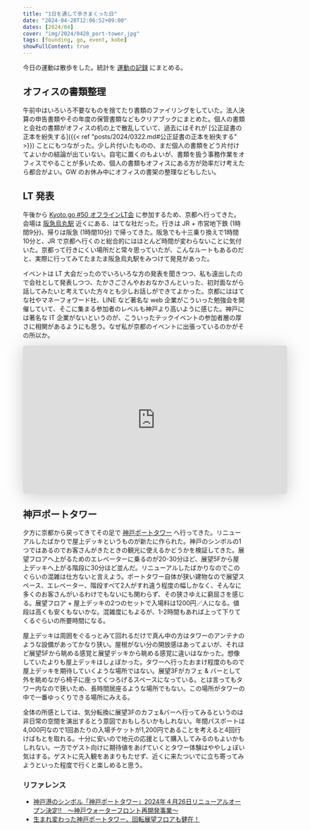 ```yaml
---
title: "1日を通して歩きまくった日"
date: "2024-04-28T12:06:52+09:00"
dates: [2024/04]
cover: "img/2024/0428_port-tower.jpg"
tags: [founding, go, event, kobe]
showFullContent: true
---
```


今日の運動は散歩をした。統計を [運動の記録](https://docs.google.com/spreadsheets/d/1bg85QtM-LciUgey8I79uI7vW2PEwsP6TVdeIRVkACBg/edit?usp=sharing) にまとめる。

## オフィスの書類整理

午前中はいろいろ不要なものを捨てたり書類のファイリングをしていた。法人決算の申告書類やその年度の保管書類などもクリアブックにまとめた。個人の書類と会社の書類がオフィスの机の上で散乱していて、過去にはそれが [公正証書の正本を紛失する]({{< ref "posts/2024/0322.md#公正証書の正本を紛失する" >}}) ことにもつながった。少し片付いたものの、まだ個人の書類をどう片付けてよいかの結論が出ていない。自宅に置くのもよいが、書類を扱う事務作業をオフィスでやることが多いため、個人の書類もオフィスにある方が効率だけ考えたら都合がよい。GW のお休み中にオフィスの書架の整理などもしたい。

## LT 発表

午後から [Kyoto.go #50 オフラインLT会](https://kyotogo.connpass.com/event/313309/) に参加するため、京都へ行ってきた。会場は [阪急烏丸駅](https://www.hankyu.co.jp/station/karasuma.html) 近くにある、はてな社だった。行きは JR + 市営地下鉄 (1時間9分)、帰りは阪急 (1時間10分) で帰ってきた。阪急でも十三乗り換えで1時間10分と、JR で京都へ行くのと総合的にはほとんど時間が変わらないことに気付いた。京都って行きにくい場所だと常々思っていたが、こんなルートもあるのだと、実際に行ってみてたまたま阪急烏丸駅をみつけて発見があった。

イベントは LT 大会だったのでいろいろな方の発表を聞きつつ、私も遠出したので会社として発表しつつ、たかさごさんやおおなかさんといった、初対面ながら話してみたいと考えていた方々とも少しお話しができてよかった。京都にははてな社やマネーフォワード社、LINE など著名な web 企業がこういった勉強会を開催していて、そこに集まる参加者のレベルも神戸より高いように感じた。神戸には著名な IT 企業がないというのが、こういったテックイベントの参加者層の厚さに相関があるようにも思う。なぜ私が京都のイベントに出張っているのかがその所以か。

<iframe class="speakerdeck-iframe" frameborder="0" src="https://speakerdeck.com/player/6ea2c040a85f44ef8a47737e042ad841" title="Try creating your own orderedmap" allowfullscreen="true" style="border: 0px; background: padding-box padding-box rgba(0, 0, 0, 0.1); margin: 0px; padding: 0px; border-radius: 6px; box-shadow: rgba(0, 0, 0, 0.2) 0px 5px 40px; width: 600px; height: auto; aspect-ratio: 560 / 315;" data-ratio="1.7777777777777777"></iframe>

## 神戸ポートタワー

夕方に京都から戻ってきてその足で [神戸ポートタワー](https://www.kobe-port-tower.com/) へ行ってきた。リニューアルしたばかりで屋上デッキというものが新たに作られた。神戸のシンボルの1つではあるのでお客さんがきたときの観光に使えるかどうかを検証してきた。展望フロアへ上がるためのエレベーターに乗るのが20-30分ほど、展望5Fから屋上デッキへ上がる階段に30分ほど並んだ。リニューアルしたばかりなのでこのぐらいの混雑は仕方ないと言えよう。ポートタワー自体が狭い建物なので展望スペース、エレベーター、階段すべて2人がすれ違う程度の幅しかなく、そんなに多くのお客さんがいるわけでもないにも関わらず、その狭さゆえに窮屈さを感じる。展望フロア + 屋上デッキの2つのセットで入場料は1200円／人になる。値段は高くも安くもないかな。混雑度にもよるが、1-2時間もあれば上って下りてくるぐらいの所要時間になる。

屋上デッキは周囲をぐるっとみて回れるだけで真ん中の方はタワーのアンテナのような設備があってかなり狭い。屋根がない分の開放感はあってよいが、それほど展望5Fから眺める感覚と展望デッキから眺める感覚に違いはなかった。想像していたよりも屋上デッキはしょぼかった。タワーへ行ったおまけ程度のもので屋上デッキを期待していくような場所ではない。展望3Fがカフェ & バーとして外を眺めながら椅子に座ってくつろげるスペースになっている。とは言ってもタワー内なので狭いため、長時間居座るような場所でもない。この場所がタワーの中で一番ゆっくりできる場所にみえる。

全体の所感としては、気分転換に展望3Fのカフェ&バーへ行ってみるというのは非日常の空間を演出するとう意図でおもしろいかもしれない。年間パスポートは4,000円なので1回あたりの入場チケットが1,200円であることを考えると4回行けばもとを取れる。十分に安いので地元の応援として購入してみるのもよいかもしれない。一方でゲスト向けに期待値をあげていくとタワー体験はややしょぼい気はする。ゲストに先入観をあまりもたせず、近くに来たついでに立ち寄ってみようといった程度で行くと楽しめると思う。

### リファレンス

* [神戸港のシンボル「神戸ポートタワー」2024年４月26日リニューアルオープン決定!!　～神戸ウォーターフロント再開発事業～](https://www.city.kobe.lg.jp/a02564/838199248653.html)
* [生まれ変わった神戸ポートタワー、回転展望フロアも健在！](https://kobe-note.jp/n/nf223e99e1b86)
